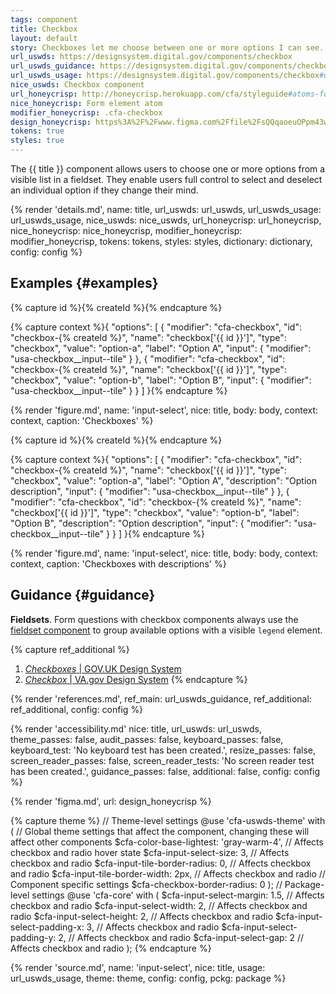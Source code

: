 ```yaml
---
tags: component
title: Checkbox
layout: default
story: Checkboxes let me choose between one or more options I can see.
url_uswds: https://designsystem.digital.gov/components/checkbox
url_uswds_guidance: https://designsystem.digital.gov/components/checkbox#guidance
url_uswds_usage: https://designsystem.digital.gov/components/checkbox#using-the-checkbox-component-2
nice_uswds: Checkbox component
url_honeycrisp: http://honeycrisp.herokuapp.com/cfa/styleguide#atoms-form_elements
nice_honeycrisp: Form element atom
modifier_honeycrisp: .cfa-checkbox
design_honeycrisp: https%3A%2F%2Fwww.figma.com%2Ffile%2FsQQqaoeuOPpm43wLlYfyEo%2FHoneycrisp-Design-System%3Ftype%3Ddesign%26node-id%3D6129%253A562%26mode%3Ddesign%26t%3DEPbRtLr1I6JH7aqP-1
tokens: true
styles: true
---
```


<!-- INTRO -->

The {{ title }} component allows users to choose one or more options from a visible list in a fieldset. They enable users full control to select and deselect an individual option if they change their mind.

<!-- DETAILS -->

{% render 'details.md',
  name: title,
  url_uswds: url_uswds,
  url_uswds_usage: url_uswds_usage,
  nice_uswds: nice_uswds,
  url_honeycrisp: url_honeycrisp,
  nice_honeycrisp: nice_honeycrisp,
  modifier_honeycrisp: modifier_honeycrisp,
  tokens: tokens,
  styles: styles,
  dictionary: dictionary,
  config: config %}

  <!-- EXAMPLES -->

## Examples {#examples}

{% capture id %}{% createId %}{% endcapture %}

{% capture context %}{
  "options": [
    {
      "modifier": "cfa-checkbox",
      "id": "checkbox-{% createId %}",
      "name": "checkbox['{{ id }}']",
      "type": "checkbox",
      "value": "option-a",
      "label": "Option A",
      "input": {
        "modifier": "usa-checkbox__input--tile"
      }
    },
    {
      "modifier": "cfa-checkbox",
      "id": "checkbox-{% createId %}",
      "name": "checkbox['{{ id }}']",
      "type": "checkbox",
      "value": "option-b",
      "label": "Option B",
      "input": {
        "modifier": "usa-checkbox__input--tile"
      }
    }
  ]
}{% endcapture %}

{% render 'figure.md', name: 'input-select', nice: title, body: body, context: context, caption: 'Checkboxes' %}

{% capture id %}{% createId %}{% endcapture %}

{% capture context %}{
  "options": [
    {
      "modifier": "cfa-checkbox",
      "id": "checkbox-{% createId %}",
      "name": "checkbox['{{ id }}']",
      "type": "checkbox",
      "value": "option-a",
      "label": "Option A",
      "description": "Option description",
      "input": {
        "modifier": "usa-checkbox__input--tile"
      }
    },
    {
      "modifier": "cfa-checkbox",
      "id": "checkbox-{% createId %}",
      "name": "checkbox['{{ id }}']",
      "type": "checkbox",
      "value": "option-b",
      "label": "Option B",
      "description": "Option description",
      "input": {
        "modifier": "usa-checkbox__input--tile"
      }
    }
  ]
}{% endcapture %}

{% render 'figure.md', name: 'input-select', nice: title, body: body, context: context, caption: 'Checkboxes with descriptions' %}

<!-- GUIDANCE -->

## Guidance {#guidance}

**Fieldsets**. Form questions with checkbox components always use the <a href="{{ config.baseUrl }}components/fieldset">fieldset component</a> to group available options with a visible `legend` element.

{% capture ref_additional %}
1. <a href="https://design-system.service.gov.uk/components/checkboxes" target="_blank" rel="noopener nofollow" class="usa-link--external"><cite>Checkboxes</cite> | GOV.UK Design System</a>
1. <a href="https://design.va.gov/components/form/checkbox" target="_blank" rel="noopener nofollow" class="usa-link--external"><cite>Checkbox</cite> | VA.gov Design System</a>
{% endcapture %}

{% render 'references.md', ref_main: url_uswds_guidance, ref_additional: ref_additional, config: config %}

<!-- ACCESSIBILITY -->

{% render 'accessibility.md'
  nice: title,
  url_uswds: url_uswds,
  theme_passes: false,
  audit_passes: false,
  keyboard_passes: false,
  keyboard_test: 'No keyboard test has been created.',
  resize_passes: false,
  screen_reader_passes: false,
  screen_reader_tests: 'No screen reader test has been created.',
  guidance_passes: false,
  additional: false,
  config: config %}

<!-- DESIGN -->

{% render 'figma.md', url: design_honeycrisp %}

<!-- SOURCE -->

{% capture theme %}
// Theme-level settings
@use 'cfa-uswds-theme' with (
  // Global theme settings that affect the component, changing these will affect other components
  $cfa-color-base-lightest: 'gray-warm-4', // Affects checkbox and radio hover state
  $cfa-input-select-size: 3,               // Affects checkbox and radio
  $cfa-input-tile-border-radius: 0,        // Affects checkbox and radio
  $cfa-input-tile-border-width: 2px,       // Affects checkbox and radio
  // Component specific settings
  $cfa-checkbox-border-radius: 0
);
// Package-level settings
@use 'cfa-core' with (
  $cfa-input-select-margin: 1.5,  // Affects checkbox and radio
  $cfa-input-select-width: 2,     // Affects checkbox and radio
  $cfa-input-select-height: 2,    // Affects checkbox and radio
  $cfa-input-select-padding-x: 3, // Affects checkbox and radio
  $cfa-input-select-padding-y: 2, // Affects checkbox and radio
  $cfa-input-select-gap: 2        // Affects checkbox and radio
);
{% endcapture %}

{% render 'source.md', name: 'input-select', nice: title, usage: url_uswds_usage, theme: theme, config: config, pckg: package %}
